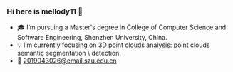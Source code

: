 ### Hi here is mellody11 👋

- :mortar_board: I’m pursuing a Master's degree in College of Computer Science and Software Engineering, Shenzhen University, China.
- :bulb: I’m currently focusing on 3D point clouds analysis: point clouds semantic segmentation \ detection.
- :email: 2019043026@email.szu.edu.cn

<!--
**mellody11/mellody11** is a ✨ _special_ ✨ repository because its `README.md` (this file) appears on your GitHub profile.

Here are some ideas to get you started:

- 🔭 I’m currently working on ...
- 🌱 I’m currently learning ...
- 👯 I’m looking to collaborate on ...
- 🤔 I’m looking for help with ...
- 💬 Ask me about ...
- 📫 How to reach me: ...
- 😄 Pronouns: ...
- ⚡ Fun fact: ...
-->
